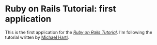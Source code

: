 # Ruby on Rails Tutorial: first application

This is the first application for the [*Ruby on Rails Tutorial*](http://railstutorial.org/).
I'm following the tutorial written by [Michael Hartl](http://michaelhartly.com).

